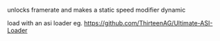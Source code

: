 unlocks framerate and makes a static speed modifier dynamic

load with an asi loader eg. https://github.com/ThirteenAG/Ultimate-ASI-Loader
